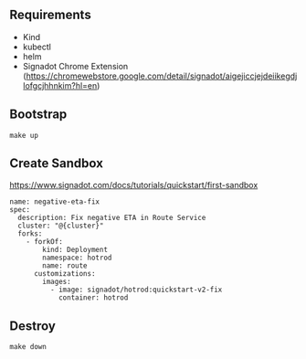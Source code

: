 ## Requirements
- Kind
- kubectl
- helm
- Signadot Chrome Extension (https://chromewebstore.google.com/detail/signadot/aigejiccjejdeiikegdjlofgcjhhnkim?hl=en)

## Bootstrap
```
make up
```
## Create Sandbox
https://www.signadot.com/docs/tutorials/quickstart/first-sandbox
```
name: negative-eta-fix
spec:
  description: Fix negative ETA in Route Service
  cluster: "@{cluster}"
  forks:
    - forkOf:
        kind: Deployment
        namespace: hotrod
        name: route
      customizations:
        images:
          - image: signadot/hotrod:quickstart-v2-fix
            container: hotrod
```

## Destroy
```
make down
```
